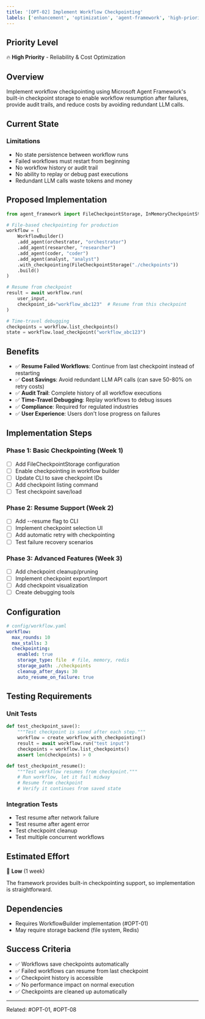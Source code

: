```yaml
---
title: '[OPT-02] Implement Workflow Checkpointing'
labels: ['enhancement', 'optimization', 'agent-framework', 'high-priority']
---
```


## Priority Level

🔥 **High Priority** - Reliability & Cost Optimization

## Overview

Implement workflow checkpointing using Microsoft Agent Framework's built-in checkpoint storage to enable workflow resumption after failures, provide audit trails, and reduce costs by avoiding redundant LLM calls.

## Current State

### Limitations

- No state persistence between workflow runs
- Failed workflows must restart from beginning
- No workflow history or audit trail
- No ability to replay or debug past executions
- Redundant LLM calls waste tokens and money

## Proposed Implementation

```python
from agent_framework import FileCheckpointStorage, InMemoryCheckpointStorage

# File-based checkpointing for production
workflow = (
    WorkflowBuilder()
    .add_agent(orchestrator, "orchestrator")
    .add_agent(researcher, "researcher")
    .add_agent(coder, "coder")
    .add_agent(analyst, "analyst")
    .with_checkpointing(FileCheckpointStorage("./checkpoints"))
    .build()
)

# Resume from checkpoint
result = await workflow.run(
    user_input,
    checkpoint_id="workflow_abc123"  # Resume from this checkpoint
)

# Time-travel debugging
checkpoints = workflow.list_checkpoints()
state = workflow.load_checkpoint("workflow_abc123")
```

## Benefits

- ✅ **Resume Failed Workflows**: Continue from last checkpoint instead of restarting
- ✅ **Cost Savings**: Avoid redundant LLM API calls (can save 50-80% on retry costs)
- ✅ **Audit Trail**: Complete history of all workflow executions
- ✅ **Time-Travel Debugging**: Replay workflows to debug issues
- ✅ **Compliance**: Required for regulated industries
- ✅ **User Experience**: Users don't lose progress on failures

## Implementation Steps

### Phase 1: Basic Checkpointing (Week 1)

- [ ] Add FileCheckpointStorage configuration
- [ ] Enable checkpointing in workflow builder
- [ ] Update CLI to save checkpoint IDs
- [ ] Add checkpoint listing command
- [ ] Test checkpoint save/load

### Phase 2: Resume Support (Week 2)

- [ ] Add --resume flag to CLI
- [ ] Implement checkpoint selection UI
- [ ] Add automatic retry with checkpointing
- [ ] Test failure recovery scenarios

### Phase 3: Advanced Features (Week 3)

- [ ] Add checkpoint cleanup/pruning
- [ ] Implement checkpoint export/import
- [ ] Add checkpoint visualization
- [ ] Create debugging tools

## Configuration

```yaml
# config/workflow.yaml
workflow:
  max_rounds: 10
  max_stalls: 3
  checkpointing:
    enabled: true
    storage_type: file  # file, memory, redis
    storage_path: ./checkpoints
    cleanup_after_days: 30
    auto_resume_on_failure: true
```

## Testing Requirements

### Unit Tests

```python
def test_checkpoint_save():
    """Test checkpoint is saved after each step."""
    workflow = create_workflow_with_checkpointing()
    result = await workflow.run("test input")
    checkpoints = workflow.list_checkpoints()
    assert len(checkpoints) > 0

def test_checkpoint_resume():
    """Test workflow resumes from checkpoint."""
    # Run workflow, let it fail midway
    # Resume from checkpoint
    # Verify it continues from saved state
```

### Integration Tests

- Test resume after network failure
- Test resume after agent error
- Test checkpoint cleanup
- Test multiple concurrent workflows

## Estimated Effort

🔨 **Low** (1 week)

The framework provides built-in checkpointing support, so implementation is straightforward.

## Dependencies

- Requires WorkflowBuilder implementation (#OPT-01)
- May require storage backend (file system, Redis)

## Success Criteria

- ✅ Workflows save checkpoints automatically
- ✅ Failed workflows can resume from last checkpoint
- ✅ Checkpoint history is accessible
- ✅ No performance impact on normal execution
- ✅ Checkpoints are cleaned up automatically

---
Related: #OPT-01, #OPT-08

